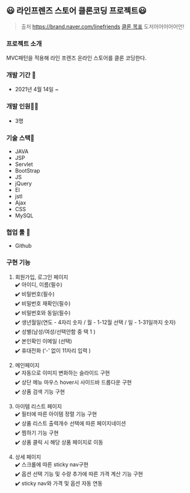 ## :smiley: 라인프렌즈 스토어 클론코딩 프로젝트:smiley:
> 출처 https://brand.naver.com/linefriends
[클론 목표](https://brand.naver.com/linefriends)
> 도저어어어어어언!

### 프로젝트 소개
 MVC패턴을 적용해 라인 프렌즈 온라인 스토어를 클론 코딩한다.

### 개발 기간 📆
* 2021년 4월 14일 ~

### 개발 인원🙎‍♂️
* 3명

### 기술 스택🌈
* JAVA
* JSP
* Servlet
* BootStrap
* JS
* jQuery
* El
* jstl
* Ajax
* CSS
* MySQL

### 협업 툴 🔨
* Github

### 구현 기능
1) 회원가입, 로그인 페이지  
✔️ 아이디, 이름(필수)   
✔️ 비밀번호(필수)  
✔️ 비밀번호 재확인(필수)  
✔️ 비밀번호와 동일(필수)  
✔️ 생년월일(연도 - 4자리 숫자 / 월 - 1-12월 선택 / 일 - 1-31일까지 숫자)  
✔️ 성별(남성/여성/선택안함 중 택 1 )  
✔️ 본인확인 이메일 (선택)  
✔️ 휴대전화 (‘-’ 없이 11자리 입력 )

2) 메인페이지  
✔️ 자동으로 이미지 변화하는 슬라이드 구현  
✔️ 상단 메뉴 마우스 hover시 사이드바 드롭다운 구현  
✔️ 상품 검색 기능 구현  

3) 아이템 리스트 페이지  
✔️ 필터에 따른 아이템 정렬 기능 구현  
✔️ 상품 리스트 출력개수 선택에 따른 페이지네이션  
✔️ 찜하기 기능 구현  
✔️ 상품 클릭 시 해당 상품 페이지로 이동  

4) 상세 페이지  
✔️ 스크롤에 따른 sticky nav구현  
✔️ 옵션 선택 기능 및 수량 추가에 따른 가격 계산 기능 구현  
✔️ sticky nav와 가격 및 옵션 자동 연동  
